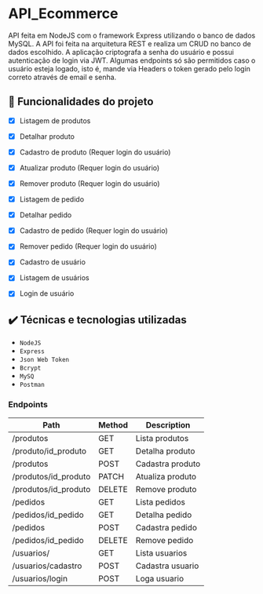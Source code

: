 # API_Ecommerce
API feita em NodeJS com o framework Express utilizando o banco de dados MySQL. 
A API foi feita na arquitetura REST e realiza um CRUD no banco de dados escolhido.
A aplicação criptografa a senha do usuário e possui autenticação de login via JWT. 
Algumas endpoints só são permitidos caso o usuário esteja logado, isto é, mande via Headers o token gerado pelo login correto através de email e senha.

## 🔨 Funcionalidades do projeto

 - [x] Listagem de produtos 
 - [x] Detalhar produto
 - [x] Cadastro de produto (Requer login do usuário)
 - [x] Atualizar produto (Requer login do usuário)
 - [x] Remover produto (Requer login do usuário)

 - [x] Listagem de pedido
 - [x] Detalhar pedido 
 - [x] Cadastro de pedido (Requer login do usuário)
 - [x] Remover pedido (Requer login do usuário)

 
 - [x] Cadastro de usuário
 - [x] Listagem de usuários
 - [x] Login de usuário

## ✔️ Técnicas e tecnologias utilizadas

 - ``NodeJS``
 - ``Express``
 - ``Json Web Token``
 - ``Bcrypt``
 - ``MySQ``
 - ``Postman``
 
 ### Endpoints

 Path | Method | Description
 ---|---|---
 /produtos           | GET    | Lista produtos
 /produto/id_produto         | GET    | Detalha produto
 /produtos           | POST   | Cadastra produto
 /produtos/id_produto         | PATCH    | Atualiza produto
 /produtos/id_produto        | DELETE | Remove produto
 /pedidos            | GET    | Lista pedidos
 /pedidos/id_pedido     | GET    | Detalha pedido
 /pedidos            | POST   | Cadastra pedido
 /pedidos/id_pedido        | DELETE | Remove pedido
 /usuarios/        | GET    | Lista usuarios
 /usuarios/cadastro  | POST    | Cadastra usuario
 /usuarios/login  | POST    | Loga usuario
